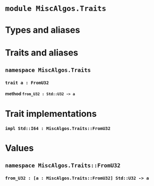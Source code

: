 # `module MiscAlgos.Traits`

# Types and aliases

# Traits and aliases

## `namespace MiscAlgos.Traits`

### `trait a : FromU32`

#### method `from_U32 : Std::U32 -> a`

# Trait implementations

### `impl Std::I64 : MiscAlgos.Traits::FromU32`

# Values

## `namespace MiscAlgos.Traits::FromU32`

### `from_U32 : [a : MiscAlgos.Traits::FromU32] Std::U32 -> a`